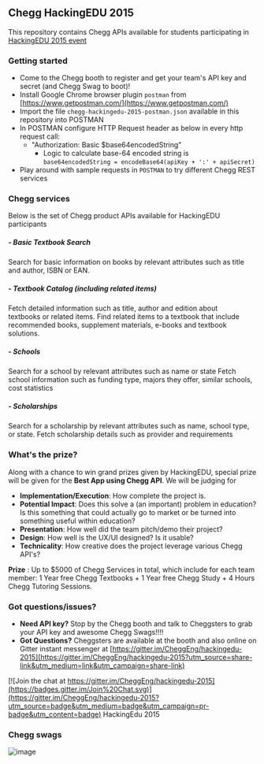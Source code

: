 ## Chegg HackingEDU 2015
This repository contains Chegg APIs available for students participating in [HackingEDU 2015 event](http://hackingedu.co)

### Getting started
* Come to the Chegg booth to register and get your team's API key and secret (and Chegg Swag to boot)!
* Install Google Chrome browser plugin `postman` from [https://www.getpostman.com/](https://www.getpostman.com/)
* Import the file `chegg-hackingedu-2015-postman.json` available in this repository into POSTMAN
* In POSTMAN configure HTTP Request header as below in every http request call:
    * "Authorization: Basic $base64encodedString"
      * Logic to calculate base-64 encoded string is `base64encodedString = encodeBase64(apiKey + ':' + apiSecret)`
* Play around with sample requests in `POSTMAN` to try different Chegg REST services


### Chegg services
Below is the set of Chegg product APIs available for HackingEDU participants
##### - Basic Textbook Search
Search for basic information on books by relevant attributes such as title and author, ISBN or EAN.
##### - Textbook Catalog (including related items)
Fetch detailed information such as title, author and edition about textbooks or related items. Find related items to a textbook that include recommended books, supplement materials, e-books and textbook solutions.
##### - Schools
Search for a school by relevant attributes such as name or state
Fetch school information such as funding type, majors they offer, similar schools, cost statistics 
##### - Scholarships
Search for a scholarship by relevant attributes such as name, school type, or state.
Fetch scholarship details such as provider and requirements

### What's the prize?
Along with a chance to win grand prizes given by HackingEDU, special prize will be given for the **Best App using Chegg API**.  We will be judging for 
* **Implementation/Execution**: How complete the project is.
* **Potential Impact**: Does this solve a (an important) problem in education? Is this something that could actually go to market or be turned into something useful within education?
* **Presentation**: How well did the team pitch/demo their project?
* **Design**: How well is the UX/UI designed?  Is it usable?
* **Technicality**: How creative does the project leverage various Chegg API's?

**Prize** : Up to $5000 of Chegg Services in total, which include for each team member: 1 Year free Chegg Textbooks + 1 Year free Chegg Study + 4 Hours Chegg Tutoring Sessions.


### Got questions/issues?
* **Need API key?** Stop by the Chegg booth and talk to Cheggsters to grab your API key and awesome Chegg Swags!!!!
* **Got Questions?** Cheggsters are available at the booth and also online on Gitter instant messenger at [https://gitter.im/CheggEng/hackingedu-2015](https://gitter.im/CheggEng/hackingedu-2015?utm_source=share-link&utm_medium=link&utm_campaign=share-link)

[![Join the chat at https://gitter.im/CheggEng/hackingedu-2015](https://badges.gitter.im/Join%20Chat.svg)](https://gitter.im/CheggEng/hackingedu-2015?utm_source=badge&utm_medium=badge&utm_campaign=pr-badge&utm_content=badge)
HackingEdu 2015

### Chegg swags
![image](http://s24.postimg.org/uwwj2alat/chegg_swag.jpg)
